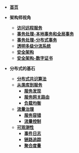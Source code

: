 <!-- docs/_sidebar.md -->
* [**首页**](/)
* **架构师视角**
  * [**访问远程服务**](./architect-perspective/rpc.md)
  * [**事务处理-本地事务和全局事务**](./architect-perspective/transaction.md)
  * [**事务处理-分布式事务**](./architect-perspective/distributed_transaction.md)
  * [**透明多级分流系统**](./architect-perspective/diversion-system.md)
  * [**安全架构**](./architect-perspective/system-security.md)
  * [**安全架构-数字证书**](./architect-perspective/transport-security.md)
    
* **分布式的基石**
  * [**分布式共识算法**](./distribution/consensus.md)
  * [**从类库到服务**](./distribution/connect.md)
    * [**服务发现**](./distribution/service-discovery.md)
    * [**服务网关路由**](./distribution/service-routing.md)
    * [**负载均衡**](./distribution/load-balancing.md)
  * [**流量治理**](./distribution/traffic-management.md)
    * [**服务容错**](./distribution/failure.md)
    * [**流量控制**](./distribution/traffic-control.md)
  * [**可观测性**](./distribution/observability.md)
    * [**事件日志**](./distribution/logging.md)    
    * [**链路追踪**](./distribution/tracing.md)
    * [**聚合度量**](./distribution/metrics.md)

  
